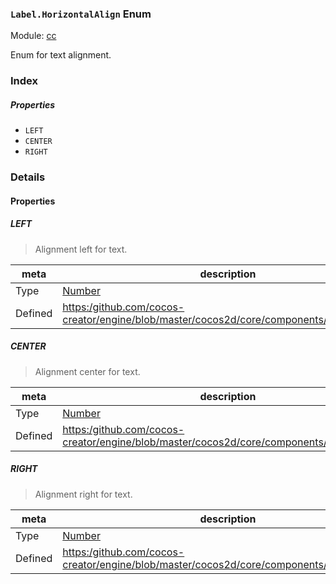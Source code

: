 ### `Label.HorizontalAlign` Enum



Module: [cc](../modules/cc.md)




Enum for text alignment.

### Index

##### Properties

  - `LEFT`
  - `CENTER`
  - `RIGHT`

### Details

#### Properties


##### LEFT

> Alignment left for text.

| meta | description |
|------|-------------|
| Type | <a href="https://developer.mozilla.org/en/JavaScript/Reference/Global_Objects/Number" class="crosslink external" target="_blank">Number</a> |
| Defined | [https:/github.com/cocos-creator/engine/blob/master/cocos2d/core/components/CCLabel.js:36](https:/github.com/cocos-creator/engine/blob/master/cocos2d/core/components/CCLabel.js#L36) |



##### CENTER

> Alignment center for text.

| meta | description |
|------|-------------|
| Type | <a href="https://developer.mozilla.org/en/JavaScript/Reference/Global_Objects/Number" class="crosslink external" target="_blank">Number</a> |
| Defined | [https:/github.com/cocos-creator/engine/blob/master/cocos2d/core/components/CCLabel.js:41](https:/github.com/cocos-creator/engine/blob/master/cocos2d/core/components/CCLabel.js#L41) |



##### RIGHT

> Alignment right for text.

| meta | description |
|------|-------------|
| Type | <a href="https://developer.mozilla.org/en/JavaScript/Reference/Global_Objects/Number" class="crosslink external" target="_blank">Number</a> |
| Defined | [https:/github.com/cocos-creator/engine/blob/master/cocos2d/core/components/CCLabel.js:46](https:/github.com/cocos-creator/engine/blob/master/cocos2d/core/components/CCLabel.js#L46) |


